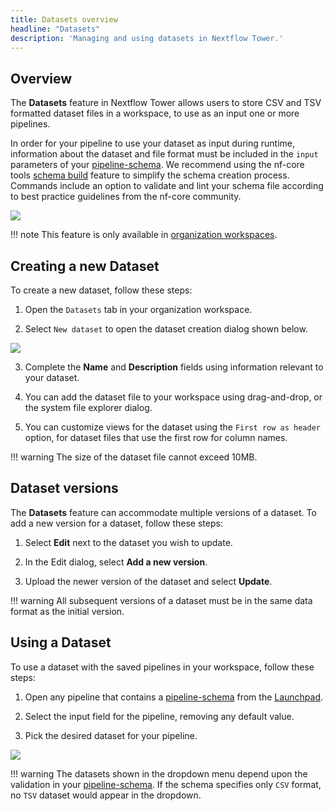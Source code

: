 ```yaml
---
title: Datasets overview
headline: "Datasets"
description: 'Managing and using datasets in Nextflow Tower.'
---
```


## Overview

The **Datasets** feature in Nextflow Tower allows users to store CSV and TSV formatted dataset files in a workspace, to use as an input one or more pipelines. 

In order for your pipeline to use your dataset as input during runtime, information about the dataset and file format must be included in the `input` parameters of your [pipeline-schema](/pipeline-schema/overview). We recommend using the nf-core tools [schema build](https://nf-co.re/tools/#pipeline-schema) feature to simplify the schema creation process. Commands include an option to validate and lint your schema file according to best practice guidelines from the nf-core community. 


![](_images/datasets_listing.png)

!!! note
    This feature is only available in [organization workspaces](../orgs-and-teams/workspace-management.md).



## Creating a new Dataset

To create a new dataset, follow these steps:

1. Open the `Datasets` tab in your organization workspace.

2. Select `New dataset` to open the dataset creation dialog shown below.

![](_images/create_dataset.png)

3. Complete the **Name** and **Description** fields using information relevant to your dataset.

4. You can add the dataset file to your workspace using drag-and-drop, or the system file explorer dialog.

5. You can customize views for the dataset using the `First row as header` option, for dataset files that use the first row for column names.


!!! warning
    The size of the dataset file cannot exceed 10MB.


## Dataset versions

The **Datasets** feature can accommodate multiple versions of a dataset. To add a new version for a dataset, follow these steps:

1. Select **Edit** next to the dataset you wish to update.

2. In the Edit dialog, select **Add a new version**.

3. Upload the newer version of the dataset and select **Update**.

!!! warning
    All subsequent versions of a dataset must be in the same data format as the initial version.


## Using a Dataset

To use a dataset with the saved pipelines in your workspace, follow these steps:

1. Open any pipeline that contains a [pipeline-schema](/pipeline-schema/overview) from the [Launchpad](/launch/launchpad).

2. Select the input field for the pipeline, removing any default value. 

3. Pick the desired dataset for your pipeline.


![](_images/datasets_dropdown.png)


!!! warning
    The datasets shown in the dropdown menu depend upon the validation in your [pipeline-schema](/pipeline-schema/overview). If the schema specifies only `CSV` format, no `TSV` dataset would appear in the dropdown.